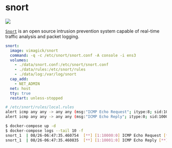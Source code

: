 snort
=====

![](https://badge.imagelayers.io/vimagick/snort:latest.svg)

[`Snort`][1] is an open source intrusion prevention system capable of real-time
traffic analysis and packet logging.

```yaml
snort:
  image: vimagick/snort
  command: -q -c /etc/snort/snort.conf -A console -i ens3
  volumes:
    - ./data/snort.conf:/etc/snort/snort.conf
    - ./data/rules:/etc/snort/rules
    - ./data/log:/var/log/snort
  cap_add:
    - NET_ADMIN
  net: host
  tty: true
  restart: unless-stopped
```

```bash
# /etc/snort/rules/local.rules
alert icmp any any -> any any (msg:"ICMP Echo Request"; itype:8; sid:10000;)
alert icmp any any -> any any (msg:"ICMP Echo Reply"; itype:0; sid:10001;)
```

```bash
$ docker-compose up -d
$ docker-compose logs --tail 10 -f
snort_1  | 08/26-06:47:35.460754  [**] [1:10000:0] ICMP Echo Request [**] [Priority: 0] {ICMP} x.x.x.x -> y.y.y.y
snort_1  | 08/26-06:47:35.460835  [**] [1:10001:0] ICMP Echo Reply [**] [Priority: 0] {ICMP} y.y.y.y -> x.x.x.x
```

[1]: https://snort.org/
